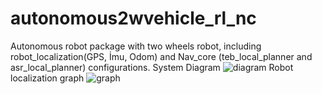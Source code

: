 # autonomous2wvehicle_rl_nc
Autonomous robot package with two wheels robot, including robot_localization(GPS, İmu, Odom) and Nav_core (teb_local_planner and asr_local_planner) configurations.
System Diagram
![diagram](https://github.com/dmrly/autonomous2wvehicle_rl_nc/blob/main/2d_diagram.png?raw=true)
Robot localization graph
![graph](https://github.com/dmrly/autonomous2wvehicle_rl_nc/blob/main/rosgraph.png?raw=true)
